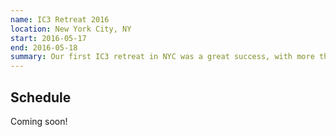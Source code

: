 ```yaml
---
name: IC3 Retreat 2016
location: New York City, NY
start: 2016-05-17
end: 2016-05-18
summary: Our first IC3 retreat in NYC was a great success, with more than 80 attendees from industry and academia.
---
```


Schedule
---------

Coming soon!
